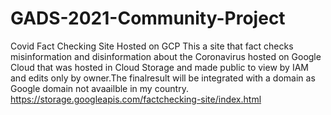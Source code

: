 # GADS-2021-Community-Project
Covid Fact Checking Site Hosted on GCP
This a site that fact checks misinformation and disinformation about the Coronavirus hosted on Google Cloud that was hosted in Cloud Storage and made public to view by IAM and edits only by owner.The finalresult will be integrated with a domain as Google domain not avaailble in my country.
https://storage.googleapis.com/factchecking-site/index.html
